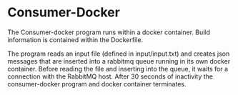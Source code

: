 # Consumer-Docker

The Consumer-docker program runs within a docker container. Build information is contained within the Dockerfile.

The program reads an input file (defined in input/input.txt) and creates json messages that are inserted into a rabbitmq
queue running in its own docker container. Before reading the file and inserting into the queue, it waits for a
connection with the RabbitMQ host. After 30 seconds of inactivity the consumer-docker program and docker container terminates.